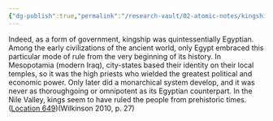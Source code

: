```yaml
---
{"dg-publish":true,"permalink":"/research-vault/02-atomic-notes/kingship-compared-to-temple-centers-in-the-religious-history-of-egypt-v-mesopotamia/"}
---
```


Indeed, as a form of government, kingship was quintessentially Egyptian. Among the early civilizations of the ancient world, only Egypt embraced this particular mode of rule from the very beginning of its history. In Mesopotamia (modern Iraq), city-states based their identity on their local temples, so it was the high priests who wielded the greatest political and economic power. Only later did a monarchical system develop, and it was never as thoroughgoing or omnipotent as its Egyptian counterpart. In the Nile Valley, kings seem to have ruled the people from prehistoric times. ([Location 649](https://readwise.io/to_kindle?action=open&asin=B004FGMZAI&location=649))(Wilkinson 2010, p. 27)